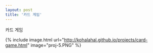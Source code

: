 ```yaml
---
layout: post
title: '카드 게임'
---
```


카드 게임

{% include image.html url="http://kohalahal.github.io/projects/card-game.html" image="proj-5.PNG" %}
